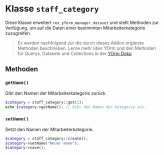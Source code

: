 # Klasse `staff_category`

Diese Klasse erweitert `rex_yform_manager_dataset` und stellt Methoden zur Verfügung, um auf die Daten einer bestimmten Mitarbeiterkategorie zuzugreifen.

> Es werden nachfolgend zur die durch dieses Addon ergänzte Methoden beschrieben. Lerne mehr über YOrm und den Methoden für Querys, Datasets und Collections in der [YOrm Doku](https://github.com/yakamara/yform/blob/master/docs/04_yorm.md)

## Methoden

### `getName()`

Gibt den Namen der Mitarbeiterkategorie zurück.

```php
$category = staff_category::get(1);
echo $category->getName(); // Gibt den Namen der Kategorie aus.
```

### `setName()`

Setzt den Namen der Mitarbeiterkategorie.

```php
$category = staff_category::create();
$category->setName("Neuer Name");
$category->save();
```
